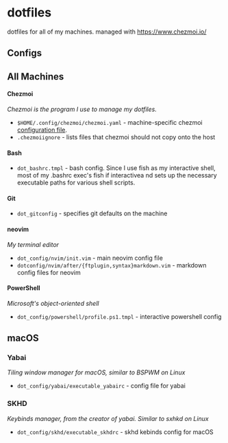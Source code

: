 # dotfiles
dotfiles for all of my machines. managed with https://www.chezmoi.io/

## Configs
## All Machines

#### Chezmoi
*Chezmoi is the program I use to manage my dotfiles.*

- `$HOME/.config/chezmoi/chezmoi.yaml` - machine-specific chezmoi [configuration file](https://www.chezmoi.io/reference/configuration-file/).
- `.chezmoiignore` - lists files that chezmoi should not copy onto the host

#### Bash
- `dot_bashrc.tmpl` - bash config. Since I use fish as my interactive shell, most of my .bashrc exec's fish if interactivea nd sets up the necessary executable paths for various shell scripts.

#### Git
- `dot_gitconfig` - specifies git defaults on the machine

#### neovim
*My terminal editor*

- `dot_config/nvim/init.vim` - main neovim config file
- `dotconfig/nvim/after/{ftplugin,syntax}markdown.vim` - markdown config files for neovim

#### PowerShell
*Microsoft's object-oriented shell*

- `dot_config/powershell/profile.ps1.tmpl` - interactive powershell config

## macOS
### Yabai
*Tiling window manager for macOS, similar to BSPWM on Linux*

- `dot_config/yabai/executable_yabairc` - config file for yabai

### SKHD
*Keybinds manager, from the creator of yabai. Similar to sxhkd on Linux*

- `dot_config/skhd/executable_skhdrc` - skhd kebinds config for macOS

